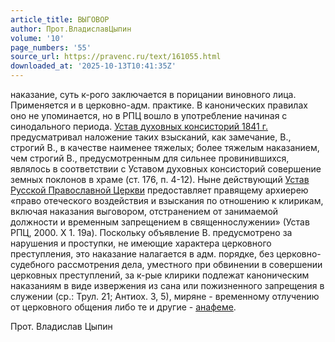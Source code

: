 ```yaml
---
article_title: ВЫГОВОР
author: Прот.ВладиславЦыпин
volume: '10'
page_numbers: '55'
source_url: https://pravenc.ru/text/161055.html
downloaded_at: '2025-10-13T10:41:35Z'
---
```


наказание, суть к-рого заключается в порицании виновного лица. Применяется и в церковно-адм. практике. В канонических правилах оно не упоминается, но в РПЦ вошло в употребление начиная с синодального периода. [Устав духовных консисторий 1841 г.](<https://pravenc.ru/text/Устав духовных консисторий 1841 г .html>) предусматривал наложение таких взысканий, как замечание, В., строгий В., в качестве наименее тяжелых; более тяжелым наказанием, чем строгий В., предусмотренным для сильнее провинившихся, являлось в соответствии с Уставом духовных консисторий совершение земных поклонов в храме (ст. 176, п. 4-12). Ныне действующий [Устав Русской Православной Церкви](<https://pravenc.ru/text/Устав Русской Православной Церкви.html>) предоставляет правящему архиерею «право отеческого воздействия и взыскания по отношению к клирикам, включая наказания выговором, отстранением от занимаемой должности и временным запрещением в священнослужении» (Устав РПЦ, 2000. Х 1. 19а). Поскольку объявление В. предусмотрено за нарушения и проступки, не имеющие характера церковного преступления, это наказание налагается в адм. порядке, без церковно-судебного рассмотрения дела, уместного при обвинении в совершении церковных преступлений, за к-рые клирики подлежат каноническим наказаниям в виде извержения из сана или пожизненного запрещения в служении (ср.: Трул. 21; Антиох. 3, 5), миряне - временному отлучению от церковного общения либо те и другие - [анафеме](https://pravenc.ru/text/анафеме.html).

Прот.  Владислав   Цыпин
